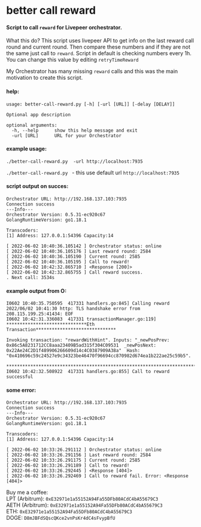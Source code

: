 # better call reward

#### Script to call `reward`  for Livepeer orchestrator.

What this do?
This script uses livepeer API to get info on the last reward call round and current round.
Then compare these numbers and if they are not the same just call to `reward`. 
Script in default is checking numbers every 1h. You can change this value by editing `retryTimeReward`

My Orchestrator has many missing `reward` calls and this was the main motivation to create this script.

#### help:
```
usage: better-call-reward.py [-h] [-url [URL]] [-delay [DELAY]]

Optional app description

optional arguments:
  -h, --help      show this help message and exit
  -url [URL]      URL for your Orchestrator
```


#### example usage: 
`./better-call-reward.py  -url http://localhost:7935`

`./better-call-reward.py ` - this use default url `http://localhost:7935`

#### script output on succes:
```
Orchestrator URL: http://192.168.137.103:7935
Connection success
---Info---
Orchestrator Version: 0.5.31-ec920c67
GolangRuntimeVersion: go1.18.1

Transcoders:
[1] Address: 127.0.0.1:54396 Capacity:14

[ 2022-06-02 10:40:36.105142 ] Orchestrator status: online
[ 2022-06-02 10:40:36.105176 ] Last reward round: 2584
[ 2022-06-02 10:40:36.105190 ] Current round: 2585
[ 2022-06-02 10:40:36.105195 ] Call to reward!
[ 2022-06-02 10:42:32.865710 ] <Response [200]>
[ 2022-06-02 10:42:32.865755 ] Call reward success.
. Next call: 3534s    
```

#### example output from O:
```
I0602 10:40:35.750595  417331 handlers.go:845] Calling reward
2022/06/02 10:41:30 http: TLS handshake error from 208.115.199.25:41434: EOF
I0602 10:42:31.336083  417331 transactionManager.go:119]
******************************Eth Transaction******************************

Invoking transaction: "rewardWithHint". Inputs: "_newPosPrev: 0x86c5A8231712CC8aaa23409B5ad315f304C09531  _newPosNext: 0x22Ae24C2D1f489906266609d14c4C0387909A38a"  Hash: "0x410696c59c24527e9c34323be46470f96694cc870982d674ea1b222ae25c59b5".

***************************************************************************
I0602 10:42:32.508922  417331 handlers.go:855] Call to reward successful
```



#### some error:
```
Orchestrator URL: http://192.168.137.103:7935
Connection success
---Info---
Orchestrator Version: 0.5.31-ec920c67
GolangRuntimeVersion: go1.18.1

Transcoders:
[1] Address: 127.0.0.1:54396 Capacity:14

[ 2022-06-02 10:33:26.291112 ] Orchestrator status: online
[ 2022-06-02 10:33:26.291156 ] Last reward round: 2584
[ 2022-06-02 10:33:26.291175 ] Current round: 2585
[ 2022-06-02 10:33:26.291189 ] Call to reward!
[ 2022-06-02 10:33:26.292445 ] <Response [404]>
[ 2022-06-02 10:33:26.292469 ] Call to reward fail. Error: <Response [404]>
```

Buy me a coffee:  <br />
LPT (Arbitrum): `0xE32971e1a55152A94Fa55DFb80ACdC4bA55679C3`  <br />
AETH (Arbitrum): `0xE32971e1a55152A94Fa55DFb80ACdC4bA55679C3` <br />
ETH:  `0xE32971e1a55152A94Fa55DFb80ACdC4bA55679C3` <br />
DOGE: `D8mJBFdSQscQKce2vnPsKr4dC4sFvypBfU`  <br />

